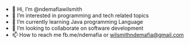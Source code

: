 - 👋 Hi, I’m @ndemafiawilsmith
- 👀 I’m interested in programming and tech related topics
- 🌱 I’m currently learning Java programming Language
- 💞️ I’m looking to collaborate on software development
- 📫 How to reach me fb.me/ndemafia or wilsmithndemafia@gmail.com

<!---
ndemafiawilsmith/ndemafiawilsmith is a ✨ special ✨ repository because its `README.md` (this file) appears on your GitHub profile.
You can click the Preview link to take a look at your changes.
--->
